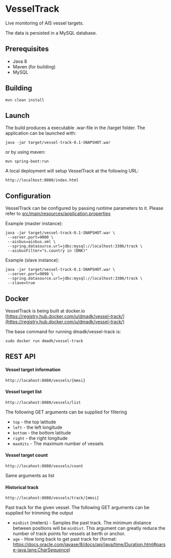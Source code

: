 VesselTrack
==========================

Live monitoring of AIS vessel targets.

The data is persisted in a MySQL database.

## Prerequisites

* Java 8
* Maven (for building)
* MySQL


## Building ##

    mvn clean install

## Launch

The build produces a executable .war-file in the /target folder. The application can be launched with:

    java -jar target/vessel-track-0.1-SNAPSHOT.war

or by using maven:

    mvn spring-boot:run

A local deployment will setup VesselTrack at the following URL:

    http://localhost:8080/index.html

## Configuration

VesselTrack can be configured by passing runtime parameters to it.
Please refer to [src/main/resources/application.properties](src/main/resources/application.properties)

Example (master instance):

    java -jar target/vessel-track-0.1-SNAPSHOT.war \
     --server.port=9000 \
     --aisbus=aisbus.xml \
     --spring.datasource.url=jdbc:mysql://localhost:3306/track \
     --aisbusFilter="s.country in (DNK)"

Example (slave instance):

    java -jar target/vessel-track-0.1-SNAPSHOT.war \
     --server.port=9090 \
     --spring.datasource.url=jdbc:mysql://localhost:3306/track \
     --slave=true

## Docker

VesselTrack is being built at docker.io [https://registry.hub.docker.com/u/dmadk/vessel-track/](https://registry.hub.docker.com/u/dmadk/vessel-track/)

The base command for running dmadk/vessel-track is:

    sudo docker run dmadk/vessel-track


## REST API ##

#### Vessel target information

	http://locahost:8080/vessels/{mmsi}

#### Vessel target list

	http://locahost:8080/vessels/list

The following GET arguments can be supplied for filtering

  * `top` - the top latitude
  * `left` - the left longitude
  * `bottom` - the bottom latitude
  * `right` - the right longitude
  * `maxHits` - The maximum number of vessels

#### Vessel target count

	http://locahost:8080/vessels/count

Same arguments as list

#### Historical track

	http://locahost:8080/vessels/track/{mmsi}

Past track for the given vessel. The following GET arguments can be supplied for trimming the output

  * `minDist` (meters) - Samples the past track. The minimum distance between
	positions will be `minDist`. This argument can greatly reduce the number of track points for vessels at berth or anchor.
  * `age` - How long back to get past track for (format: https://docs.oracle.com/javase/8/docs/api/java/time/Duration.html#parse-java.lang.CharSequence)

